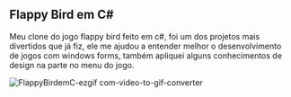 ## Flappy Bird em C#
Meu clone do jogo flappy bird feito em c#, foi um dos projetos mais divertidos que já fiz, ele me ajudou a entender melhor o desenvolvimento de 
jogos com windows forms, também apliquei alguns conhecimentos de design na parte no menu do jogo.

![FlappyBirdemC-ezgif com-video-to-gif-converter](https://github.com/user-attachments/assets/8b3648e0-eca3-4ca2-a9d0-73402837e138)
